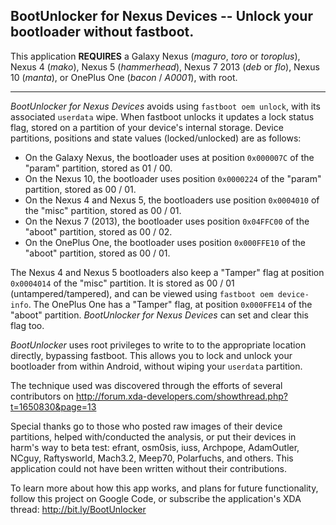 ## BootUnlocker for Nexus Devices -- Unlock your bootloader without fastboot. ##

This application **REQUIRES** a Galaxy Nexus (_maguro_, _toro_ or _toroplus_), Nexus 4 (_mako_), Nexus 5 (_hammerhead_),
Nexus 7 2013 (_deb_ or _flo_), Nexus 10 (_manta_),
or OnePlus One (_bacon_ / _A0001_), with root.


---


_BootUnlocker for Nexus Devices_ avoids using `fastboot oem unlock`, with its associated
`userdata` wipe. When fastboot unlocks it updates a lock status flag, stored on a partition
of your device's internal storage. Device partitions, positions and state values
(locked/unlocked) are as follows:

  * On the Galaxy Nexus, the bootloader uses at position `0x000007C` of the "param" partition, stored as 01 / 00.
  * On the Nexus 10, the bootloader uses position `0x0000224` of the "param" partition, stored as 00 / 01.
  * On the Nexus 4 and Nexus 5, the bootloaders use position `0x0004010` of the "misc" partition, stored as 00 / 01.
  * On the Nexus 7 (2013), the bootloader uses position `0x04FFC00` of the "aboot" partition, stored as 00 / 02.
  * On the OnePlus One, the bootloader uses position `0x000FFE10` of the "aboot" partition, stored as 00 / 01.

The Nexus 4 and Nexus 5 bootloaders also keep a "Tamper" flag at position `0x0004014` of the "misc" partition.
It is stored as 00 / 01 (untampered/tampered), and can be viewed using `fastboot oem device-info`.
The OnePlus One has a "Tamper" flag, at position `0x000FFE14` of the "aboot" partition.
_BootUnlocker for Nexus Devices_ can set and clear this flag too.


_BootUnlocker_ uses root privileges to write to to the appropriate location directly, bypassing fastboot.
This allows you to lock and unlock your bootloader from within Android, without wiping your `userdata` partition.

The technique used was discovered through the efforts of several contributors on http://forum.xda-developers.com/showthread.php?t=1650830&page=13

Special thanks go to those who posted raw images of their device partitions,
helped with/conducted the analysis, or put their devices in harm's way to beta test:
efrant, osm0sis, iuss, Archpope, AdamOutler, NCguy, Raftysworld, Mach3.2, Meep70, Polarfuchs, and others.
This application could not have been written without their contributions.

To learn more about how this app works, and plans for future functionality, follow this project on Google Code,
or subscribe the application's XDA thread: http://bit.ly/BootUnlocker